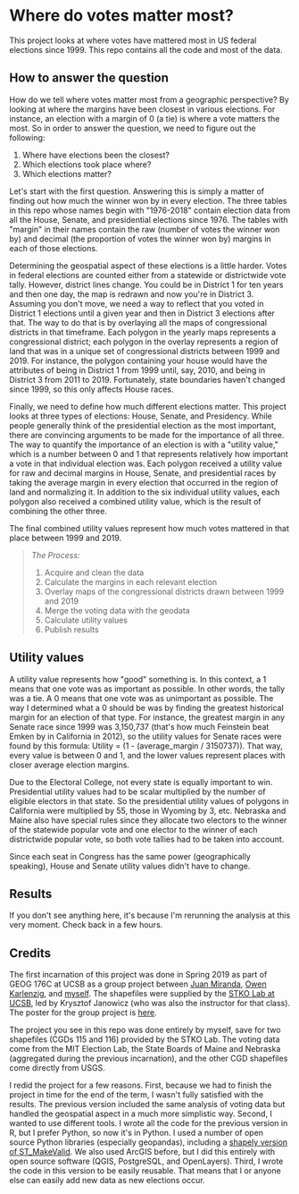 # Where do votes matter most?
This project looks at where votes have mattered most in US federal elections since 1999. This repo contains all the code and most of the data.

## How to answer the question
How do we tell where votes matter most from a geographic perspective? By looking at where the margins have been closest in various elections. For instance, an election with a margin of 0 (a tie) is where a vote matters the most. So in order to answer the question, we need to figure out the following:

1) Where have elections been the closest?
2) Which elections took place where?
3) Which elections matter?

Let's start with the first question. Answering this is simply a matter of finding out how much the winner won by in every election. The three tables in this repo whose names begin with "1976-2018" contain election data from all the House, Senate, and presidential elections since 1976. The tables with "margin" in their names contain the raw (number of votes the winner won by) and decimal (the proportion of votes the winner won by) margins in each of those elections.

Determining the geospatial aspect of these elections is a little harder. Votes in federal elections are counted either from a statewide or districtwide vote tally. However, district lines change. You could be in District 1 for ten years and then one day, the map is redrawn and now you're in District 3. Assuming you don't move, we need a way to reflect that you voted in District 1 elections until a given year and then in District 3 elections after that. The way to do that is by overlaying all the maps of congressional districts in that timeframe. Each polygon in the yearly maps represents a congressional district; each polygon in the overlay represents a region of land that was in a unique set of congressional districts between 1999 and 2019. For instance, the polygon containing your house would have the attributes of being in District 1 from 1999 until, say, 2010, and being in District 3 from 2011 to 2019. Fortunately, state boundaries haven't changed since 1999, so this only affects House races.

Finally, we need to define how much different elections matter. This project looks at three types of elections: House, Senate, and Presidency. While people generally think of the presidential election as the most important, there are convincing arguments to be made for the importance of all three. The way to quantify the importance of an election is with a "utility value," which is a number between 0 and 1 that represents relatively how important a vote in that individual election was. Each polygon received a utility value for raw and decimal margins in House, Senate, and presidential races by taking the average margin in every election that occurred in the region of land and normalizing it. In addition to the six individual utility values, each polygon also received a combined utility value, which is the result of combining the other three.

The final combined utility values represent how much votes mattered in that place between 1999 and 2019.

> *The Process:*
> 1) Acquire and clean the data
> 2) Calculate the margins in each relevant election
> 3) Overlay maps of the congressional districts drawn between 1999 and 2019
> 4) Merge the voting data with the geodata
> 5) Calculate utility values
> 6) Publish results

## Utility values
A utility value represents how "good" something is. In this context, a 1 means that one vote was as important as possible. In other words, the tally was a tie. A 0 means that one vote was as unimportant as possible. The way I determined what a 0 should be was by finding the greatest historical margin for an election of that type. For instance, the greatest margin in any Senate race since 1999 was 3,150,737 (that's how much Feinstein beat Emken by in California in 2012), so the utility values for Senate races were found by this formula: Utility = (1 - (average_margin / 3150737)). That way, every value is between 0 and 1, and the lower values represent places with closer average election margins.

Due to the Electoral College, not every state is equally important to win. Presidential utility values had to be scalar multiplied by the number of eligible electors in that state. So the presidential utility values of polygons in California were multiplied by 55, those in Wyoming by 3, etc. Nebraska and Maine also have special rules since they allocate two electors to the winner of the statewide popular vote and one elector to the winner of each districtwide popular vote, so both vote tallies had to be taken into account.

Since each seat in Congress has the same power (geographically speaking), House and Senate utility values didn't have to change.

## Results
If you don't see anything here, it's because I'm rerunning the analysis at this very moment. Check back in a few hours.

## Credits
The first incarnation of this project was done in Spring 2019 as part of GEOG 176C at UCSB as a group project between [Juan Miranda](https://www.linkedin.com/in/juan-miranda-61a958138/), [Owen Karlenzig](https://www.linkedin.com/in/owen-karlenzig-95890a154/), and [myself](https://www.linkedin.com/in/joel-salzman-322891156/). The shapefiles were supplied by the [STKO Lab at UCSB](https://stko.geog.ucsb.edu/), led by Krysztof Janowicz (who was also the instructor for that class). The poster for the group project is [here](https://drive.google.com/file/d/1mxGxF_O4GJmrZ8ctpUhaFUgVHSbkkc6g/view).

The project you see in this repo was done entirely by myself, save for two shapefiles (CGDs 115 and 116) provided by the STKO Lab. The voting data come from the MIT Election Lab, the State Boards of Maine and Nebraska (aggregated during the previous incarnation), and the other CGD shapefiles come directly from USGS.

I redid the project for a few reasons. First, because we had to finish the project in time for the end of the term, I wasn't fully satisfied with the results. The previous version included the same analysis of voting data but handled the geospatial aspect in a much more simplistic way. Second, I wanted to use different tools. I wrote all the code for the previous version in R, but I prefer Python, so now it's in Python. I used a number of open source Python libraries (especially geopandas), including a [shapely version of ST_MakeValid](https://github.com/ftwillms/makevalid). We also used ArcGIS before, but I did this entirely with open source software (QGIS, PostgreSQL, and OpenLayers). Third, I wrote the code in this version to be easily reusable. That means that I or anyone else can easily add new data as new elections occur.
